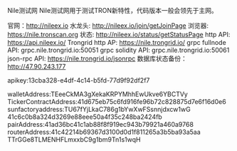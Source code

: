 Nile测试网
Nile测试网用于测试TRON新特性，代码版本一般会领先于主网。

官网：http://nileex.io
水龙头: http://nileex.io/join/getJoinPage
浏览器: https://nile.tronscan.org
状态: http://nileex.io/status/getStatusPage
http API: https://api.nileex.io/
Trongrid http AP: https://nile.trongrid.io/
grpc fullnode API: grpc.nile.trongrid.io:50051
grpc solidity API: grpc.nile.trongrid.io:50061
json-rpc API: https://nile.trongrid.io/jsonrpc
数据库状态备份：http://47.90.243.177

apikey:13cba328-e4df-4c14-b5fd-77d9f92df2f7

walletAddress:TEeeCkMA3gXekaKRPYMhhEwUkve6YBCTVy
TickerContractAddress:41d675eb75c6fd916fe96b72c828875d7e6f16d0e6
sunfactoryaddress:TU67fYjLkaC786g1bYwXwFSsnnjdxcw1wG 41c6c0b8a324d3269e88eee50a4f35c248ba2424fb
pairAddress:41ad36bc41c1ab88f8f919ec943b79921a460a9768
routerAddress:41c42214b69367d3100d0d1f811265a3b5ba93a5aa TTrGGe8TLMENHFLmxxbC9g1bm9Tn1s1wqH